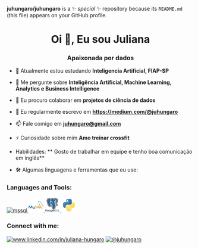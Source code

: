 **juhungaro/juhungaro** is a ✨ _special_ ✨ repository because its `README.md` (this file) appears on your GitHub profile.

<h1 align="center">Oi 👋, Eu sou Juliana</h1>
<h3 align="center">Apaixonada por dados</h3>

- 🌱 Atualmente estou estudando **Inteligencia Artificial, FIAP-SP**

- 💬 Me pergunte sobre **Inteligência Artificial, Machine Learning, Analytics e Business Intelligence**

- 👯 Eu procuro colaborar em **projetos de ciência de dados**

- 📝 Eu regularmente escrevo em **https://medium.com/@juhungaro**

- 📫 Fale comigo em **juhungaro@gmail.com**

- ⚡ Curiosidade sobre mim **Amo treinar crossfit**

- Habilidades: ** Gosto de trabalhar em equipe e tenho boa comunicação em inglês**
  
- 🛠️ Algumas linguagens e ferramentas que eu uso:

<h3 align="left">Languages and Tools:</h3>
<p align="left"> <a href="https://www.microsoft.com/en-us/sql-server" target="_blank" rel="noreferrer"> <img src="https://www.svgrepo.com/show/303229/microsoft-sql-server-logo.svg" alt="mssql" width="40" height="40"/> </a> <a href="https://www.mysql.com/" target="_blank" rel="noreferrer"> <img src="https://raw.githubusercontent.com/devicons/devicon/master/icons/mysql/mysql-original-wordmark.svg" alt="mysql" width="40" height="40"/> </a> <a href="https://www.postgresql.org" target="_blank" rel="noreferrer"> <img src="https://raw.githubusercontent.com/devicons/devicon/master/icons/postgresql/postgresql-original-wordmark.svg" alt="postgresql" width="40" height="40"/> </a> <a href="https://www.python.org" target="_blank" rel="noreferrer"> <img src="https://raw.githubusercontent.com/devicons/devicon/master/icons/python/python-original.svg" alt="python" width="40" height="40"/> </a> </p>

<h3 align="left">Connect with me:</h3>
<p align="left">
<a href="https://linkedin.com/in/www.linkedin.com/in/julianahungaro" target="blank"><img align="center" src="https://raw.githubusercontent.com/rahuldkjain/github-profile-readme-generator/master/src/images/icons/Social/linked-in-alt.svg" alt="www.linkedin.com/in/juliana-hungaro" height="30" width="40" /></a>
<a href="https://medium.com/@juhungaro" target="blank"><img align="center" src="https://raw.githubusercontent.com/rahuldkjain/github-profile-readme-generator/master/src/images/icons/Social/medium.svg" alt="@juhungaro" height="30" width="40" /></a>
</p>

<!--

-->
